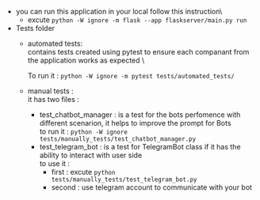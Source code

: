 - you can run this application in your local follow this instruction\
    - excute `python -W ignore -m flask --app flaskserver/main.py run` 
- Tests folder
    - automated tests:\
        contains tests created using pytest to ensure each companant from the application works as expected \
        
        To run it : `python -W ignore -m pytest tests/automated_tests/`
    - manual tests :\
    it has two files :
        - test_chatbot_manager : is a test for the bots perfomence with different scenarion, it helps to improve the prompt for Bots \
        to run it : `python -W ignore tests/manually_tests/test_chatbot_manager.py`
        - test_telegram_bot : is a test for TelegramBot class if it has the ability to interact with user side \
        to use it : 
            - first : excute `python tests/manually_tests/test_telegram_bot.py`
            - second :  use telegram account to communicate with your bot

